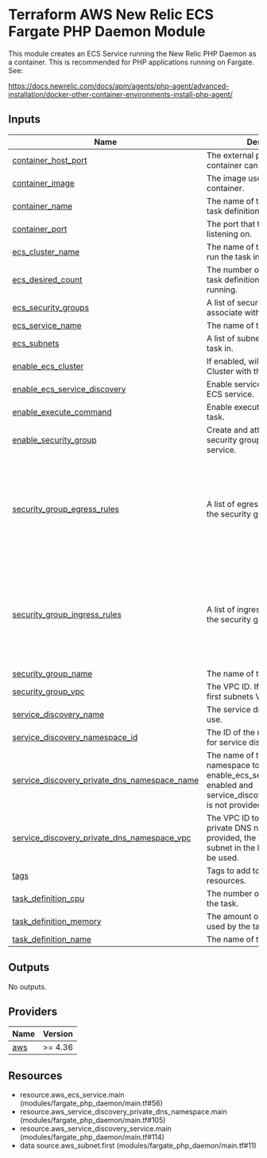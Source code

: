 <!-- BEGIN_TF_DOCS -->
# Terraform AWS New Relic ECS Fargate PHP Daemon Module

This module creates an ECS Service running the New Relic PHP Daemon as a container. This is recommended
for PHP applications running on Fargate. See:

https://docs.newrelic.com/docs/apm/agents/php-agent/advanced-installation/docker-other-container-environments-install-php-agent/

## Inputs

| Name | Description | Type | Default | Required |
|------|-------------|------|---------|:--------:|
| <a name="input_container_host_port"></a> [container\_host\_port](#input\_container\_host\_port) | The external port that the container can be connected to. | `number` | `31339` | no |
| <a name="input_container_image"></a> [container\_image](#input\_container\_image) | The image used to start the container. | `string` | `"newrelic/php-daemon:10.7.0"` | no |
| <a name="input_container_name"></a> [container\_name](#input\_container\_name) | The name of the container in the task definition. | `string` | `"new-relic"` | no |
| <a name="input_container_port"></a> [container\_port](#input\_container\_port) | The port that the container is listening on. | `number` | `31339` | no |
| <a name="input_ecs_cluster_name"></a> [ecs\_cluster\_name](#input\_ecs\_cluster\_name) | The name of the ECS cluster to run the task in. | `string` | n/a | yes |
| <a name="input_ecs_desired_count"></a> [ecs\_desired\_count](#input\_ecs\_desired\_count) | The number of instances of the task definition to place and keep running. | `number` | `1` | no |
| <a name="input_ecs_security_groups"></a> [ecs\_security\_groups](#input\_ecs\_security\_groups) | A list of security group IDs to associate with the task. | `list(string)` | `[]` | no |
| <a name="input_ecs_service_name"></a> [ecs\_service\_name](#input\_ecs\_service\_name) | The name of the ECS service. | `string` | n/a | yes |
| <a name="input_ecs_subnets"></a> [ecs\_subnets](#input\_ecs\_subnets) | A list of subnet IDs to launch the task in. | `list(string)` | n/a | yes |
| <a name="input_enable_ecs_cluster"></a> [enable\_ecs\_cluster](#input\_enable\_ecs\_cluster) | If enabled, will create an ECS Cluster with the given name. | `bool` | `false` | no |
| <a name="input_enable_ecs_service_discovery"></a> [enable\_ecs\_service\_discovery](#input\_enable\_ecs\_service\_discovery) | Enable service discovery for the ECS service. | `bool` | `false` | no |
| <a name="input_enable_execute_command"></a> [enable\_execute\_command](#input\_enable\_execute\_command) | Enable execute command for the task. | `bool` | `true` | no |
| <a name="input_enable_security_group"></a> [enable\_security\_group](#input\_enable\_security\_group) | Create and attach a default security group for the ECS service. | `bool` | `true` | no |
| <a name="input_security_group_egress_rules"></a> [security\_group\_egress\_rules](#input\_security\_group\_egress\_rules) | A list of egress rules to apply to the security group. | `list(any)` | <pre>[<br>  {<br>    "cidr_blocks": [<br>      "0.0.0.0/0"<br>    ],<br>    "description": "Allow all outbound traffic.",<br>    "port": 0,<br>    "protocol": "-1"<br>  }<br>]</pre> | no |
| <a name="input_security_group_ingress_rules"></a> [security\_group\_ingress\_rules](#input\_security\_group\_ingress\_rules) | A list of ingress rules to apply to the security group. | `list(any)` | <pre>[<br>  {<br>    "cidr_blocks": [<br>      "10.0.0.0/8"<br>    ],<br>    "description": "Allow NR Daemon traffic from VPC.",<br>    "port": 31339,<br>    "protocol": "tcp"<br>  }<br>]</pre> | no |
| <a name="input_security_group_name"></a> [security\_group\_name](#input\_security\_group\_name) | The name of the security group. | `string` | `null` | no |
| <a name="input_security_group_vpc"></a> [security\_group\_vpc](#input\_security\_group\_vpc) | The VPC ID. If not provided, the first subnets VPC will be used. | `string` | `null` | no |
| <a name="input_service_discovery_name"></a> [service\_discovery\_name](#input\_service\_discovery\_name) | The service discovery name to use. | `string` | `"nr-php-daemon"` | no |
| <a name="input_service_discovery_namespace_id"></a> [service\_discovery\_namespace\_id](#input\_service\_discovery\_namespace\_id) | The ID of the namespace to use for service discovery. | `string` | `null` | no |
| <a name="input_service_discovery_private_dns_namespace_name"></a> [service\_discovery\_private\_dns\_namespace\_name](#input\_service\_discovery\_private\_dns\_namespace\_name) | The name of the private DNS namespace to create. Required if enable\_ecs\_service\_discovery is enabled and service\_discovery\_namespace\_id is not provided. | `string` | `null` | no |
| <a name="input_service_discovery_private_dns_namespace_vpc"></a> [service\_discovery\_private\_dns\_namespace\_vpc](#input\_service\_discovery\_private\_dns\_namespace\_vpc) | The VPC ID to associate with the private DNS namespace. If not provided, the VPC of the first subnet in the list of subnets will be used. | `string` | `null` | no |
| <a name="input_tags"></a> [tags](#input\_tags) | Tags to add to the created resources. | `map(any)` | `{}` | no |
| <a name="input_task_definition_cpu"></a> [task\_definition\_cpu](#input\_task\_definition\_cpu) | The number of cpu units used by the task. | `number` | `256` | no |
| <a name="input_task_definition_memory"></a> [task\_definition\_memory](#input\_task\_definition\_memory) | The amount of memory (in MiB) used by the task. | `number` | `512` | no |
| <a name="input_task_definition_name"></a> [task\_definition\_name](#input\_task\_definition\_name) | The name of the task definition. | `string` | n/a | yes |

## Outputs

No outputs.

## Providers

| Name | Version |
|------|---------|
| <a name="provider_aws"></a> [aws](#provider\_aws) | >= 4.36 |

## Resources

- resource.aws_ecs_service.main (modules/fargate_php_daemon/main.tf#56)
- resource.aws_service_discovery_private_dns_namespace.main (modules/fargate_php_daemon/main.tf#105)
- resource.aws_service_discovery_service.main (modules/fargate_php_daemon/main.tf#114)
- data source.aws_subnet.first (modules/fargate_php_daemon/main.tf#11)
<!-- END_TF_DOCS -->
